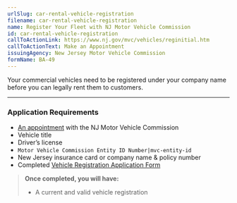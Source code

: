 ```yaml
---
urlSlug: car-rental-vehicle-registration
filename: car-rental-vehicle-registration
name: Register Your Fleet with NJ Motor Vehicle Commission
id: car-rental-vehicle-registration
callToActionLink: https://www.nj.gov/mvc/vehicles/reginitial.htm
callToActionText: Make an Appointment
issuingAgency: New Jersey Motor Vehicle Commission
formName: BA-49
---
```


Your commercial vehicles need to be registered under your company name before you can legally rent them to customers.

---

### Application Requirements

- [An appointment](https://telegov.njportal.com/njmvc/AppointmentWizard) with the NJ Motor Vehicle Commission
- Vehicle title
- Driver’s license
- `Motor Vehicle Commission Entity ID Number|mvc-entity-id`
- New Jersey insurance card or company name & policy number
- Completed [Vehicle Registration Application Form](https://www.nj.gov/mvc/pdf/vehicles/BA-49.pdf)

> **Once completed, you will have:**
>
> - A current and valid vehicle registration
